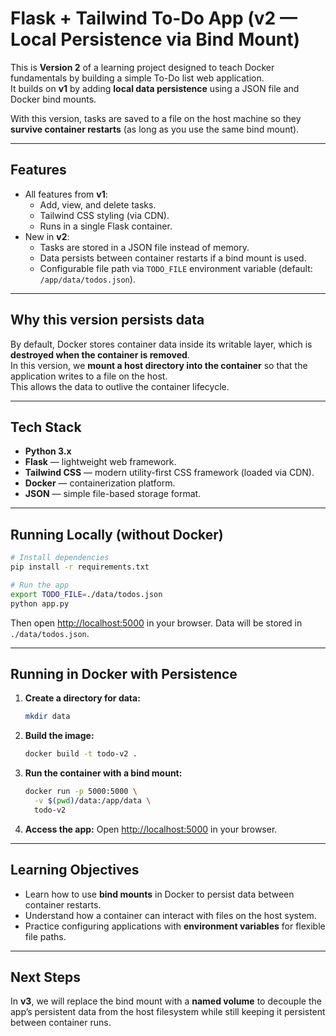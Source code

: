 # Flask + Tailwind To-Do App (v2 — Local Persistence via Bind Mount)

This is **Version 2** of a learning project designed to teach Docker fundamentals by building a simple To-Do list web application.  
It builds on **v1** by adding **local data persistence** using a JSON file and Docker bind mounts.  

With this version, tasks are saved to a file on the host machine so they **survive container restarts** (as long as you use the same bind mount).

---

## Features
- All features from **v1**:
  - Add, view, and delete tasks.
  - Tailwind CSS styling (via CDN).
  - Runs in a single Flask container.
- New in **v2**:
  - Tasks are stored in a JSON file instead of memory.
  - Data persists between container restarts if a bind mount is used.
  - Configurable file path via `TODO_FILE` environment variable (default: `/app/data/todos.json`).

---

## Why this version persists data
By default, Docker stores container data inside its writable layer, which is **destroyed when the container is removed**.  
In this version, we **mount a host directory into the container** so that the application writes to a file on the host.  
This allows the data to outlive the container lifecycle.

---

## Tech Stack
- **Python 3.x**
- **Flask** — lightweight web framework.
- **Tailwind CSS** — modern utility-first CSS framework (loaded via CDN).
- **Docker** — containerization platform.
- **JSON** — simple file-based storage format.

---

## Running Locally (without Docker)
```bash
# Install dependencies
pip install -r requirements.txt

# Run the app
export TODO_FILE=./data/todos.json
python app.py
````

Then open [http://localhost:5000](http://localhost:5000) in your browser.
Data will be stored in `./data/todos.json`.

---

## Running in Docker with Persistence

1. **Create a directory for data:**

   ```bash
   mkdir data
   ```

2. **Build the image:**

   ```bash
   docker build -t todo-v2 .
   ```

3. **Run the container with a bind mount:**

   ```bash
   docker run -p 5000:5000 \
     -v $(pwd)/data:/app/data \
     todo-v2
   ```

4. **Access the app:**
   Open [http://localhost:5000](http://localhost:5000) in your browser.

---

## Learning Objectives

* Learn how to use **bind mounts** in Docker to persist data between container restarts.
* Understand how a container can interact with files on the host system.
* Practice configuring applications with **environment variables** for flexible file paths.

---

## Next Steps

In **v3**, we will replace the bind mount with a **named volume** to decouple the app’s persistent data from the host filesystem while still keeping it persistent between container runs.
